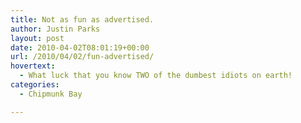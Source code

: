 ```yaml
---
title: Not as fun as advertised.
author: Justin Parks
layout: post
date: 2010-04-02T08:01:19+00:00
url: /2010/04/02/fun-advertised/
hovertext:
  - What luck that you know TWO of the dumbest idiots on earth!
categories:
  - Chipmunk Bay

---
```

